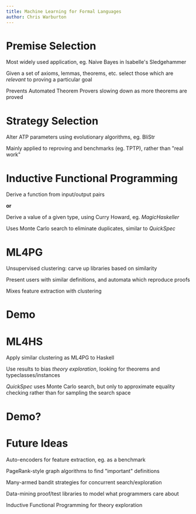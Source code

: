 ```yaml
---
title: Machine Learning for Formal Languages
author: Chris Warburton
---
```


# Premise Selection #

Most widely used application, eg. Naive Bayes in Isabelle's Sledgehammer

Given a set of axioms, lemmas, theorems, etc. select those which are *relevant* to proving a particular goal

Prevents Automated Theorem Provers slowing down as more theorems are proved

# Strategy Selection #

Alter ATP parameters using evolutionary algorithms, eg. BliStr

Mainly applied to reproving and benchmarks (eg. TPTP), rather than "real work"

# Inductive Functional Programming #

Derive a function from input/output pairs

**or**

Derive a value of a given type, using Curry Howard, eg. *MagicHaskeller*

Uses Monte Carlo search to eliminate duplicates, similar to *QuickSpec*

# ML4PG #

Unsupervised clustering: carve up libraries based on similarity

Present users with similar definitions, and automata which reproduce proofs

Mixes feature extraction with clustering

# Demo #

# ML4HS #

Apply similar clustering as ML4PG to Haskell

Use results to bias *theory exploration*, looking for theorems and typeclasses/instances

*QuickSpec* uses Monte Carlo search, but only to approximate equality checking rather than for sampling the search space

# Demo? #

# Future Ideas #

Auto-encoders for feature extraction, eg. as a benchmark

PageRank-style graph algorithms to find "important" definitions

Many-armed bandit strategies for concurrent search/exploration

Data-mining proof/test libraries to model what programmers care about

Inductive Functional Programming for theory exploration
